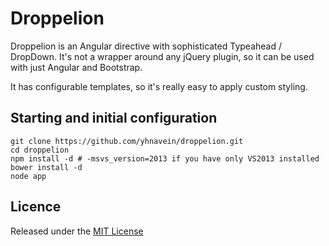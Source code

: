 Droppelion
==========

Droppelion is an Angular directive with sophisticated Typeahead / DropDown. It's not a wrapper around any jQuery plugin, so it can be used with just Angular and Bootstrap.

It has configurable templates, so it's really easy to apply custom styling.


## Starting and initial configuration

```
git clone https://github.com/yhnavein/droppelion.git
cd droppelion
npm install -d # -msvs_version=2013 if you have only VS2013 installed
bower install -d
node app
```


## Licence

Released under the [MIT License](http://opensource.org/licenses/mit-license.php)